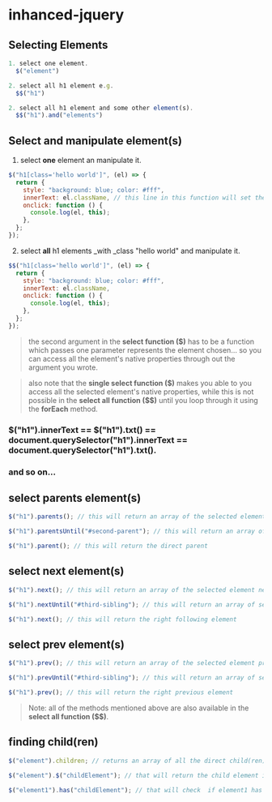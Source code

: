 # inhanced-jquery

## Selecting Elements

```javascript
1. select one element.
  $("element")

2. select all h1 element e.g.
  $$("h1")

2. select all h1 element and some other element(s).
  $$("h1").and("elements")
```

## Select and manipulate element(s)

1. select **one** element an manipulate it.

```javascript
$("h1[class='hello world']", (el) => {
  return {
    style: "background: blue; color: #fff",
    innerText: el.className, // this line in this function will set the h1 element's innerText to be the value of it's class (for example)
    onclick: function () {
      console.log(el, this);
    },
  };
});
```

2. select **all** h1 elements \_with \_class "hello world" and manipulate it.

```javascript
$$("h1[class='hello world']", (el) => {
  return {
    style: "background: blue; color: #fff",
    innerText: el.className,
    onclick: function () {
      console.log(el, this);
    },
  };
});
```

> the second argument in the **select function (\$)** has to be a function which passes one parameter represents the element chosen... so you can access all the element's native properties through out the argument you wrote.

> also note that the **single select function (\$)** makes you able to you access all the selected element's native properties, while this is not possible in the **select all function ($\$)** until you loop through it using the **forEach** method.

### $("h1").innerText == $("h1").txt() == document.querySelector("h1").innerText == document.querySelector("h1").txt().

### and so on...

## select parents element(s)

```javascript
$("h1").parents(); // this will return an array of the selected element parents

$("h1").parentsUntil("#second-parent"); // this will return an array of selected element parents and ends with the element which you specified

$("h1").parent(); // this will return the direct parent
```

## select next element(s)

```javascript
$("h1").next(); // this will return an array of the selected element next elements

$("h1").nextUntil("#third-sibling"); // this will return an array of selected element next siblings and ends with the element which you specified

$("h1").next(); // this will return the right following element
```

## select prev element(s)

```javascript
$("h1").prev(); // this will return an array of the selected element prev elements

$("h1").prevUntil("#third-sibling"); // this will return an array of selected element prev siblings and ends with the element which you specified

$("h1").prev(); // this will return the right previous element
```

> Note: all of the methods mentioned above are also available in the **select all function (\$\$)**.

## finding child(ren)

```javascript
$("element").children; // returns an array of all the direct child(ren).. this method not available in the select All fucntion

$("element").$("childElement"); // that will return the child element if found

$("element1").has("childElement"); // that will check  if element1 has a child matches the to-be-found element and will return **boolean value**
```
